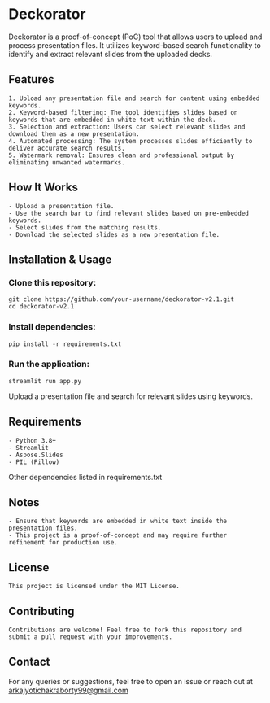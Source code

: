 # Deckorator
  Deckorator is a proof-of-concept (PoC) tool that allows users to upload and process presentation files. It utilizes keyword-based search functionality to identify and extract relevant slides from the uploaded decks.
  ## Features

    1. Upload any presentation file and search for content using embedded keywords.
    2. Keyword-based filtering: The tool identifies slides based on keywords that are embedded in white text within the deck.
    3. Selection and extraction: Users can select relevant slides and download them as a new presentation.
    4. Automated processing: The system processes slides efficiently to deliver accurate search results.
    5. Watermark removal: Ensures clean and professional output by eliminating unwanted watermarks.

  ## How It Works

    - Upload a presentation file.
    - Use the search bar to find relevant slides based on pre-embedded keywords.
    - Select slides from the matching results.
    - Download the selected slides as a new presentation file.

  ## Installation & Usage

  ### Clone this repository:

    git clone https://github.com/your-username/deckorator-v2.1.git
    cd deckorator-v2.1

  ### Install dependencies:

    pip install -r requirements.txt

  ###  Run the application:

    streamlit run app.py
  Upload a presentation file and search for relevant slides using keywords.

  ## Requirements

    - Python 3.8+
    - Streamlit
    - Aspose.Slides
    - PIL (Pillow)
  Other dependencies listed in requirements.txt

  ## Notes

    - Ensure that keywords are embedded in white text inside the presentation files.
    - This project is a proof-of-concept and may require further refinement for production use.

  ## License

    This project is licensed under the MIT License.

  ## Contributing
    Contributions are welcome! Feel free to fork this repository and submit a pull request with your improvements.

  ## Contact

  For any queries or suggestions, feel free to open an issue or reach out at arkajyotichakraborty99@gmail.com
